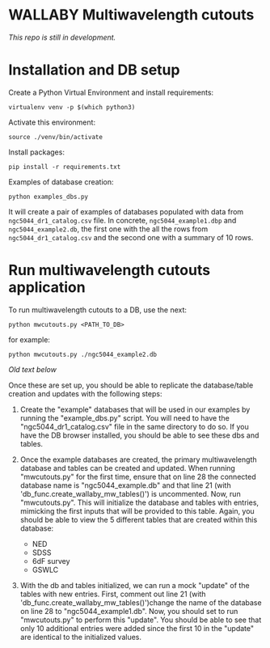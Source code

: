 # WALLABY Multiwavelength cutouts

*This repo is still in development.*

# Installation and DB setup

Create a Python Virtual Environment and install requirements:

```
virtualenv venv -p $(which python3)
```

Activate this environment:

```
source ./venv/bin/activate
```

Install packages:

```
pip install -r requirements.txt
```

Examples of database creation:

```
python examples_dbs.py
```

It will create a pair of examples of databases populated with data from `ngc5044_dr1_catalog.csv` file. In concrete, `ngc5044_example1.dbp` and `ngc5044_example2.db`, the first one with the all the rows from `ngc5044_dr1_catalog.csv` and the second one with a summary of 10 rows.

# Run multiwavelength cutouts application

To run multiwavelength cutouts to a DB, use the next:
```
python mwcutouts.py <PATH_TO_DB>
```

for example:

```
python mwcutouts.py ./ngc5044_example2.db
```


_Old text below_

Once these are set up, you should be able to replicate the database/table creation and updates with the following steps:

1. Create the "example" databases that will be used in our examples by running the "example_dbs.py" script. You will need to have the "ngc5044_dr1_catalog.csv" file in the same directory to do so. If you have the DB browser installed, you should be able to see these dbs and tables.

2. Once the example databases are created, the primary multiwavelength database and tables can be created and updated. When running "mwcutouts.py" for the first time, ensure that on line 28 the connected database name is "ngc5044_example.db" and that line 21 (with 'db_func.create_wallaby_mw_tables()') is uncommented. Now, run "mwcutouts.py". This will initialize the database and tables with entries, mimicking the first inputs that will be provided to this table. Again, you should be able to view the 5 different tables that are created within this database:
     - NED
     - SDSS
     - 6dF survey
     - GSWLC

3. With the db and tables initialized, we can run a mock "update" of the tables with new entries. First, comment out line 21 (with 'db_func.create_wallaby_mw_tables()')change the name of the database on line 28 to "ngc5044_example1.db". Now, you should set to run "mwcutouts.py" to perform this "update". You should be able to see that only 10 additional entries were added since the first 10 in the "update" are identical to the initialized values.
